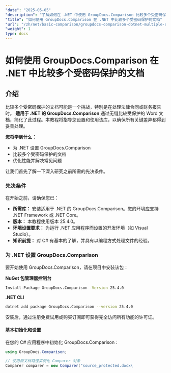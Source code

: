 ```yaml
---
"date": "2025-05-05"
"description": "了解如何在 .NET 中使用 GroupDocs.Comparison 比较多个受密码保护的文档。本指南涵盖设置、实现和最佳实践。"
"title": "如何使用 GroupDocs.Comparison 在 .NET 中比较多个受密码保护的文档"
"url": "/zh/net/basic-comparison/groupdocs-comparison-dotnet-multiple-documents/"
"weight": 1
type: docs
---
```

# 如何使用 GroupDocs.Comparison 在 .NET 中比较多个受密码保护的文档

## 介绍

比较多个受密码保护的文档可能是一个挑战，特别是在处理法律合同或财务报告时。 **适用于 .NET 的 GroupDocs.Comparison** 通过无缝比较受保护的 Word 文档，简化了此过程。本教程将指导您设置和使用该库，以确保所有关键差异都得到妥善处理。

**您将学到什么：**

- 为 .NET 设置 GroupDocs.Comparison
- 比较多个受密码保护的文档
- 优化性能并解决常见问题

让我们首先了解一下深入研究之前所需的先决条件。

### 先决条件

在开始之前，请确保您已：

- **所需库：** 安装适用于 .NET 的 GroupDocs.Comparison。您的环境应支持 .NET Framework 或 .NET Core。
- **版本：** 本教程使用版本 25.4.0。
- **环境设置要求：** 为运行 .NET 应用程序而设置的开发环境（如 Visual Studio）。
- **知识前提：** 对 C# 有基本的了解，并具有以编程方式处理文件的经验。

### 为 .NET 设置 GroupDocs.Comparison

要开始使用 GroupDocs.Comparison，请在项目中安装该包：

**NuGet 包管理器控制台**
```bash
Install-Package GroupDocs.Comparison -Version 25.4.0
```

**.NET CLI**
```bash
dotnet add package GroupDocs.Comparison --version 25.4.0
```

安装后，通过注册免费试用或购买订阅即可获得完全访问所有功能的许可证。

#### 基本初始化和设置

在您的 C# 应用程序中初始化 GroupDocs.Comparison：

```csharp
using GroupDocs.Comparison;

// 使用源文档路径实例化 Comparer 对象
Comparer comparer = new Comparer("source_protected.docx\